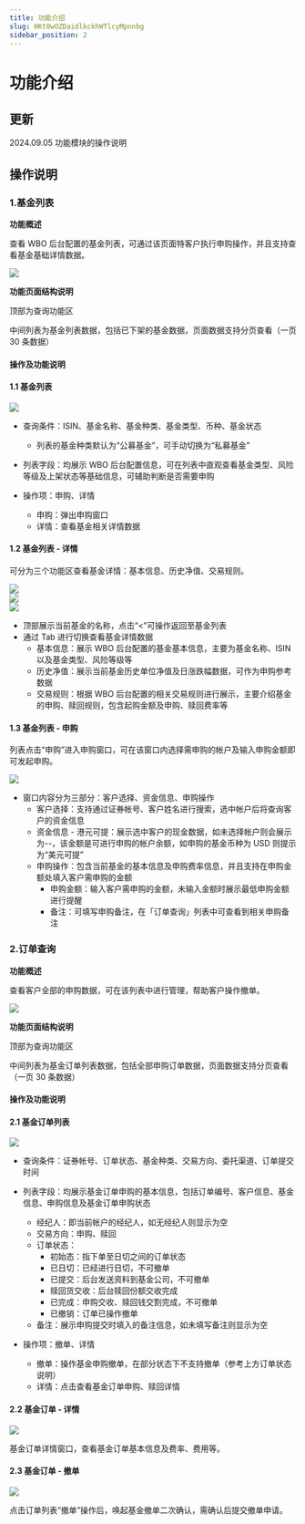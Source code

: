 ```yaml
---
title: 功能介绍
slug: HKt0wOZDaidlkckhWTlcyMpnnbg
sidebar_position: 2
---
```



# 功能介绍

## 更新

2024.09.05   功能模块的操作说明

## 操作说明

### 1.基金列表

<b>功能概述</b>

查看 WBO 后台配置的基金列表，可通过该页面特客户执行申购操作，并且支持查看基金基础详情数据。

<img src="/assets/UbNjbkrl3onwb5xCHPscmjBIn8b.png" src-width="2868" src-height="1730" align="center"/>

<b>功能页面结构说明</b>

顶部为查询功能区

中间列表为基金列表数据，包括已下架的基金数据，页面数据支持分页查看（一页 30 条数据）

#### <b>操作及功能说明</b>

#### 1.1 基金列表

<img src="/assets/Y9W4bu9W7oDZZDxm0PAcwfFrn7b.png" src-width="2870" src-height="1736" align="center"/>

- 查询条件：ISIN、基金名称、基金种类、基金类型、币种、基金状态
    - 列表的基金种类默认为“公募基金”，可手动切换为“私募基金”

- 列表字段：均展示 WBO 后台配置信息，可在列表中直观查看基金类型、风险等级及上架状态等基础信息，可辅助判断是否需要申购
- 操作项：申购、详情
    - 申购：弹出申购窗口
    - 详情：查看基金相关详情数据

#### 1.2 基金列表 - 详情

可分为三个功能区查看基金详情：基本信息、历史净值、交易规则。

<div class="flex gap-3 columns-3" column-size="3">
<div class="w-[33%]" width-ratio="33">
<img src="/assets/GTIDb5jYwom3rOxhG4mc2fnrnch.png" src-width="2858" src-height="1734" align="center"/>
</div>
<div class="w-[33%]" width-ratio="33">
<img src="/assets/PiO4bxb88oAwFCxd05TcSAaKnuf.png" src-width="2858" src-height="1736" align="center"/>
</div>
<div class="w-[33%]" width-ratio="33">
<img src="/assets/J5xSbmmRToJo38xza67c5a1on0g.png" src-width="2862" src-height="1732" align="center"/>
</div>
</div>

- 顶部展示当前基金的名称，点击“&lt;”可操作返回至基金列表
- 通过 Tab 进行切换查看基金详情数据
    - 基本信息：展示 WBO 后台配置的基金基本信息，主要为基金名称、ISIN 以及基金类型、风险等级等
    - 历史净值：展示当前基金历史单位净值及日涨跌幅数据，可作为申购参考数据
    - 交易规则：根据 WBO 后台配置的相关交易规则进行展示，主要介绍基金的申购、赎回规则，包含起购金额及申购、赎回费率等

#### 1.3 基金列表 - 申购

列表点击“申购”进入申购窗口，可在该窗口内选择需申购的帐户及输入申购金额即可发起申购。

<img src="/assets/PYx7bYVMToXQ0Cxbk0ycJhoZnnf.png" src-width="2862" src-height="1742" align="center"/>

- 窗口内容分为三部分：客户选择、资金信息、申购操作
    - 客户选择：支持通过证券帐号、客户姓名进行搜索，选中帐户后将查询客户的资金信息
    - 资金信息 - 港元可提：展示选中客户的现金数据，如未选择帐户则会展示为--，该金额是可进行申购的帐户余额，如申购的基金币种为 USD 则提示为“美元可提”
    - 申购操作：包含当前基金的基本信息及申购费率信息，并且支持在申购金额处填入客户需申购的金额
        - 申购金额：输入客户需申购的金额，未输入金额时展示最低申购金额进行提醒
        - 备注：可填写申购备注，在「订单查询」列表中可查看到相关申购备注

### 2.订单查询

<b>功能概述</b>

查看客户全部的申购数据，可在该列表中进行管理，帮助客户操作撤单。

<img src="/assets/X5dsbxYSJozkEOxx9JycgUVxniO.png" src-width="2874" src-height="1736" align="center"/>

<b>功能页面结构说明</b>

顶部为查询功能区

中间列表为基金订单列表数据，包括全部申购订单数据，页面数据支持分页查看（一页 30 条数据）

#### <b>操作及功能说明</b>

#### 2.1 基金订单列表

<img src="/assets/HUY7bZQidohKg5xbLrcczj2ZnDb.png" src-width="2874" src-height="1736" align="center"/>

- 查询条件：证券帐号、订单状态、基金种类、交易方向、委托渠道、订单提交时间
- 列表字段：均展示基金订单申购的基本信息，包括订单编号、客户信息、基金信息、申购信息及基金订单申购状态
    - 经纪人：即当前帐户的经纪人，如无经纪人则显示为空
    - 交易方向：申购、赎回
    - 订单状态：
        - 初始态：指下单至日切之间的订单状态
        - 已日切：已经进行日切，不可撤单
        - 已提交：后台发送资料到基金公司，不可撤单
        - 赎回货交收：后台赎回份额交收完成
        - 已完成：申购交收、赎回钱交割完成，不可撤单
        - 已撤销：订单已操作撤单
    - 备注：展示申购提交时填入的备注信息，如未填写备注则显示为空

- 操作项：撤单、详情
    - 撤单：操作基金申购撤单，在部分状态下不支持撤单（参考上方订单状态说明）
    - 详情：点击查看基金订单申购、赎回详情

#### 2.2 基金订单 - 详情

<img src="/assets/JMBOb4yBEobQubxly4bckcVEnId.png" src-width="2858" src-height="1732" align="center"/>

基金订单详情窗口，查看基金订单基本信息及费率、费用等。

#### 2.3 基金订单 - 撤单

<img src="/assets/E4OHboqdIoRlPqx2Smrc7sgYnTe.png" src-width="782" src-height="784" align="center"/>

点击订单列表“撤单”操作后，唤起基金撤单二次确认，需确认后提交撤单申请。

